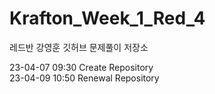 # Krafton_Week_1_Red_4
레드반 강영훈 깃허브 문제풀이 저장소

23-04-07 09:30  Create Repository  
23-04-09 10:50  Renewal Repository

